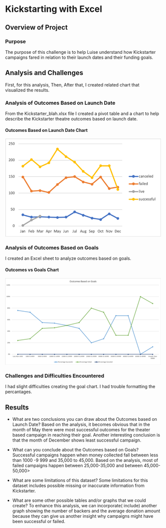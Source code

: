 # Kickstarting with Excel

## Overview of Project

### Purpose
The purpose of this challenge is to help Luise understand how Kickstarter campaigns fared in relation to their launch dates and their funding goals.

## Analysis and Challenges
First, for this analysis,  Then,  After that, I created related chart that visualized the results.


### Analysis of Outcomes Based on Launch Date
From the Kickstarter_blah.xlsx file I created a pivot table and a chart to help describe the Kickstarter theatre outcomes based on launch date.

#### Outcomes Based on Launch Date Chart
![image_name](https://github.com/jh2010/kickstarter-analysis/blob/master/Outcomes%20Based%20on%20Launch%20Date.png)


### Analysis of Outcomes Based on Goals
I created an Excel sheet  to analyze outcomes based on goals.

#### Outcomes vs Goals Chart
![image_name](https://github.com/jh2010/kickstarter-analysis/blob/master/Outcomes_vs_Goals.png)


### Challenges and Difficulties Encountered
I had slight difficulties creating the goal chart. I had trouble formatting the percantages.



## Results

- What are two conclusions you can draw about the Outcomes based on Launch Date?
Based on the analysis, it becomes obvious that in the month of May there were most 
successful outcomes for the theater based campaign in reaching their goal.
Another interesting conclusion is that the month of December shows least successful campaign.

- What can you conclude about the Outcomes based on Goals?
Successful campaigns happen when money collected fall between less than 1000 -9 999 and 35,000 to 45,000.
Based on the analysis, most of failed campaigns happen between 25,000-35,000 and between 45,000-  50,000> 

- What are some limitations of this dataset?
Some limitations for this dataset includes possible missing or inaccurate information from Kickstarter.

- What are some other possible tables and/or graphs that we could create?
To enhance this analysis, we can incorporate( include) another graph showing the number of backers and the average donation amount because they can give us another insight why campaigns might have been successful or failed.
